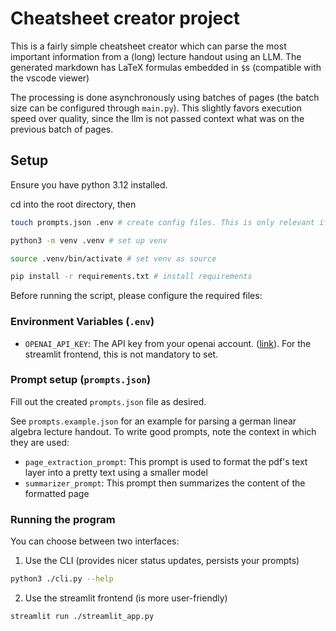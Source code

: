 # Cheatsheet creator project
This is a fairly simple cheatsheet creator which can parse the most important information from a (long) lecture handout using an LLM. The generated markdown has LaTeX formulas embedded in `$`s (compatible with the vscode viewer)

The processing is done asynchronously using batches of pages (the batch size can be configured through `main.py`). This slightly favors execution speed over quality, since the llm is not passed context what was on the previous batch of pages.   


## Setup
Ensure you have python 3.12 installed.

cd into the root directory, then
```bash
touch prompts.json .env # create config files. This is only relevant if you want to use the cli.
```
```bash
python3 -m venv .venv # set up venv
```
```bash
source .venv/bin/activate # set venv as source
```
```bash
pip install -r requirements.txt # install requirements
```
Before running the script, please configure the required files:

### Environment Variables (`.env`)
- `OPENAI_API_KEY`: The API key from your openai account. ([link](https://platform.openai.com/api-keys)). 
For the streamlit frontend, this is not mandatory to set.

### Prompt setup (`prompts.json`)
Fill out the  created `prompts.json` file as desired. 

See `prompts.example.json` for an example for parsing a german linear algebra lecture handout.
To write good prompts, note the context in which they are used:
- `page_extraction_prompt`: This prompt is used to format the pdf's text layer into a pretty text using a smaller model
- `summarizer_prompt`: This prompt then summarizes the content of the formatted page


### Running the program
You can choose between two interfaces:
1. Use the CLI (provides nicer status updates, persists your prompts)
```bash
python3 ./cli.py --help
```

2. Use the streamlit frontend (is more user-friendly)
```bash
streamlit run ./streamlit_app.py
```